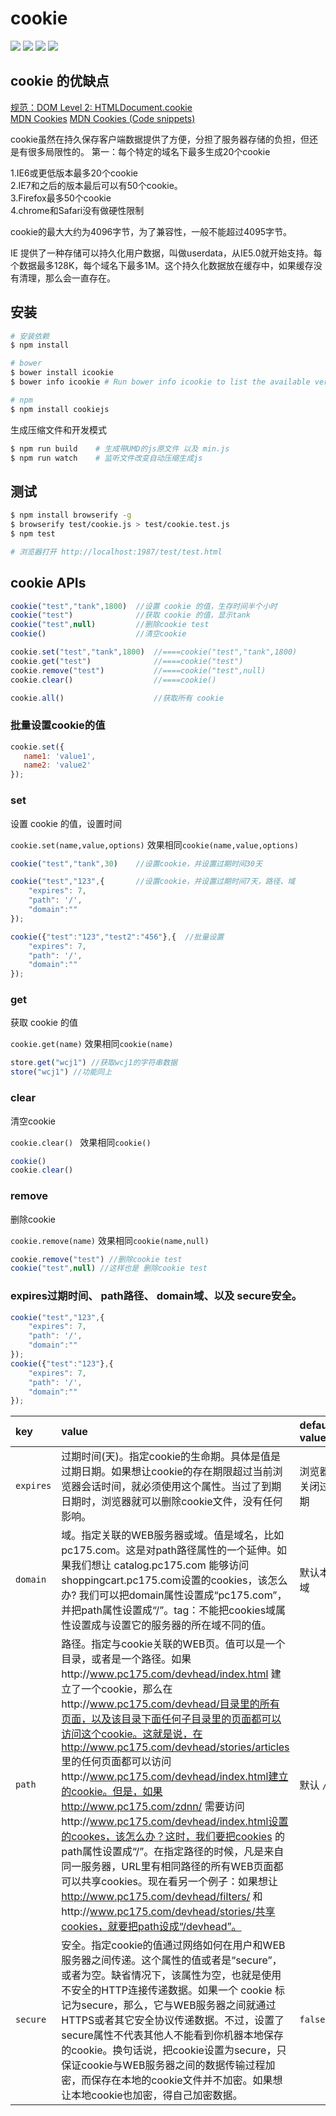 # cookie

[![](https://img.shields.io/github/issues/jaywcjlove/cookie.js.svg)](https://github.com/jaywcjlove/cookie.js/issues) [![](https://img.shields.io/github/forks/jaywcjlove/cookie.js.svg)](https://github.com/jaywcjlove/cookie.js/network) [![](https://img.shields.io/github/stars/jaywcjlove/cookie.js.svg)](https://github.com/jaywcjlove/cookie.js/stargazers) [![](https://img.shields.io/github/release/jaywcjlove/cookie.js.svg)](https://github.com/jaywcjlove/cookie.js/releases)

## cookie 的优缺点

[规范：DOM Level 2: HTMLDocument.cookie](https://www.w3.org/TR/DOM-Level-2-HTML/html.html#ID-8747038)  
[MDN Cookies](https://developer.mozilla.org/en-US/docs/Web/HTTP/Cookies)
[MDN Cookies (Code snippets)](https://developer.mozilla.org/en-US/Add-ons/Code_snippets/Cookies)

cookie虽然在持久保存客户端数据提供了方便，分担了服务器存储的负担，但还是有很多局限性的。 第一：每个特定的域名下最多生成20个cookie

1.IE6或更低版本最多20个cookie  
2.IE7和之后的版本最后可以有50个cookie。  
3.Firefox最多50个cookie  
4.chrome和Safari没有做硬性限制  

cookie的最大大约为4096字节，为了兼容性，一般不能超过4095字节。

IE 提供了一种存储可以持久化用户数据，叫做userdata，从IE5.0就开始支持。每个数据最多128K，每个域名下最多1M。这个持久化数据放在缓存中，如果缓存没有清理，那么会一直存在。


## 安装

```bash
# 安装依赖
$ npm install

# bower
$ bower install icookie
$ bower info icookie # Run bower info icookie to list the available versions.

# npm
$ npm install cookiejs
```

生成压缩文件和开发模式

```bash
$ npm run build    # 生成带UMD的js原文件 以及 min.js
$ npm run watch    # 监听文件改变自动压缩生成js
```

## 测试

```bash
$ npm install browserify -g
$ browserify test/cookie.js > test/cookie.test.js
$ npm test

# 浏览器打开 http://localhost:1987/test/test.html
```

## cookie APIs

```js
cookie("test","tank",1800)  //设置 cookie 的值，生存时间半个小时
cookie("test")              //获取 cookie 的值，显示tank
cookie("test",null)         //删除cookie test
cookie()                    //清空cookie

cookie.set("test","tank",1800)  //====cookie("test","tank",1800)
cookie.get("test")              //====cookie("test")
cookie.remove("test")           //====cookie("test",null)
cookie.clear()                  //====cookie()

cookie.all()                    //获取所有 cookie
```

### 批量设置cookie的值

```js
cookie.set({
   name1: 'value1',
   name2: 'value2'
});
```

### set
设置 cookie 的值，设置时间

`cookie.set(name,value,options)`
效果相同`cookie(name,value,options)`

```js
cookie("test","tank",30)    //设置cookie，并设置过期时间30天

cookie("test","123",{       //设置cookie，并设置过期时间7天，路径、域
    "expires": 7,
    "path": '/',
    "domain":""
});

cookie({"test":"123","test2":"456"},{  //批量设置
    "expires": 7,
    "path": '/',
    "domain":""
});
```

### get
获取 cookie 的值

`cookie.get(name)`
效果相同`cookie(name)`

```js
store.get("wcj1") //获取wcj1的字符串数据
store("wcj1") //功能同上
```

### clear
清空cookie

`cookie.clear() `
效果相同`cookie()`

```js
cookie()
cookie.clear()
```

### remove
删除cookie

`cookie.remove(name)` 
效果相同`cookie(name,null)`

```js
cookie.remove("test") //删除cookie test
cookie("test",null) //这样也是 删除cookie test
```


###  expires过期时间、 path路径、 domain域、以及 secure安全。

```js
cookie("test","123",{
    "expires": 7,
    "path": '/',
    "domain":""
});
cookie({"test":"123"},{
    "expires": 7,
    "path": '/',
    "domain":""
});
```


| key | value | default value |
|:--|:--|:--|
| `expires` | 过期时间(天)。指定cookie的生命期。具体是值是过期日期。如果想让cookie的存在期限超过当前浏览器会话时间，就必须使用这个属性。当过了到期日期时，浏览器就可以删除cookie文件，没有任何影响。| 浏览器关闭过期 |
| `domain` | 域。指定关联的WEB服务器或域。值是域名，比如pc175.com。这是对path路径属性的一个延伸。如果我们想让 catalog.pc175.com 能够访问shoppingcart.pc175.com设置的cookies，该怎么办? 我们可以把domain属性设置成“pc175.com”，并把path属性设置成“/”。tag：不能把cookies域属性设置成与设置它的服务器的所在域不同的值。 | 默认本域 |
| `path` | 路径。指定与cookie关联的WEB页。值可以是一个目录，或者是一个路径。如果http://www.pc175.com/devhead/index.html 建立了一个cookie，那么在http://www.pc175.com/devhead/目录里的所有页面，以及该目录下面任何子目录里的页面都可以访问这个cookie。这就是说，在http://www.pc175.com/devhead/stories/articles 里的任何页面都可以访问http://www.pc175.com/devhead/index.html建立的cookie。但是，如果http://www.pc175.com/zdnn/ 需要访问http://www.pc175.com/devhead/index.html设置的cookes，该怎么办？这时，我们要把cookies 的path属性设置成“/”。在指定路径的时候，凡是来自同一服务器，URL里有相同路径的所有WEB页面都可以共享cookies。现在看另一个例子：如果想让 http://www.pc175.com/devhead/filters/ 和http://www.pc175.com/devhead/stories/共享cookies，就要把path设成“/devhead”。 | 默认 `/` |
| `secure` | 安全。指定cookie的值通过网络如何在用户和WEB服务器之间传递。这个属性的值或者是“secure”，或者为空。缺省情况下，该属性为空，也就是使用不安全的HTTP连接传递数据。如果一个 cookie 标记为secure，那么，它与WEB服务器之间就通过HTTPS或者其它安全协议传递数据。不过，设置了secure属性不代表其他人不能看到你机器本地保存的cookie。换句话说，把cookie设置为secure，只保证cookie与WEB服务器之间的数据传输过程加密，而保存在本地的cookie文件并不加密。如果想让本地cookie也加密，得自己加密数据。 | `false` |

